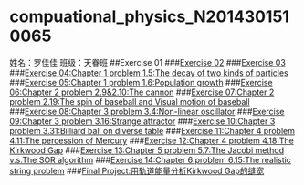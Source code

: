 # compuational_physics_N2014301510065
姓名：罗佳佳    班级：天眷班
##Exercise 01
###[Exercise 02](https://www.zybuluo.com/74849b/note/503421)
###[Exercise 03](https://www.zybuluo.com/74849b/note/512777)
###[Exercise 04:Chapter 1 problem 1.5:The decay of two kinds of particles](https://www.zybuluo.com/74849b/note/495685)
###[Exercise 05:Chapter 1 problem 1.6:Population growth](https://www.zybuluo.com/74849b/note/495685)
###[Exercise 06:Chapter 2 problem 2.9&2.10:The cannon](https://www.zybuluo.com/74849b/note/497801)
###[Exercise 07:Chapter 2 problem 2.19:The spin of baseball and Visual motion of baseball](https://www.zybuluo.com/74849b/note/497801)
###[Exercise 08:Chapter 3 problem 3.4:Non-linear oscillator](https://www.zybuluo.com/74849b/note/497801)
###[Exercise 09:Chapter 3 problem 3.16:Strange attractor](https://www.zybuluo.com/74849b/note/497801)
###[Exercise 10:Chapter 3 problem 3.31:Billiard ball on diverse table](https://www.zybuluo.com/74849b/note/497801)
###[Exercise 11:Chapter 4 problem 4.11:The percession of Mercury](https://www.zybuluo.com/74849b/note/497801)
###[Exercise 12:Chapter 4 problem 4.18:The Kirkwood Gap](https://www.zybuluo.com/74849b/note/497801)
###[Exercise 13:Chapter 5 problem 5.7:The Jacobi method v.s.The SOR algorithm](https://www.zybuluo.com/74849b/note/497801)
###[Exercise 14:Chapter 6 problem 6.15:The realistic string problem](https://www.zybuluo.com/74849b/note/497801)
###[Final Project:用轨道能量分析Kirkwood Gap的缝宽](https://www.zybuluo.com/74849b/note/497801)
